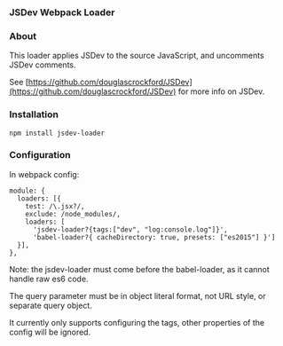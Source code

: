 ### JSDev Webpack Loader

### About

This loader applies JSDev to the source JavaScript, and uncomments JSDev comments.

See [https://github.com/douglascrockford/JSDev](https://github.com/douglascrockford/JSDev) for more info on JSDev.


### Installation

    npm install jsdev-loader


### Configuration

In webpack config: 

    module: {
      loaders: [{
        test: /\.jsx?/,
        exclude: /node_modules/,
        loaders: [
          'jsdev-loader?{tags:["dev", "log:console.log"]}',
          'babel-loader?{ cacheDirectory: true, presets: ["es2015"] }']
      }],
    },


Note: the jsdev-loader must come before the babel-loader, as it cannot handle raw es6 code.

The query parameter must be in object literal format, not URL style, or separate query object.

It currently only supports configuring the tags, other properties of the config will be ignored.
